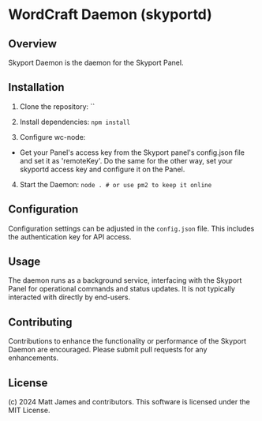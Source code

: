 # WordCraft Daemon (skyportd)

## Overview
Skyport Daemon is the daemon for the Skyport Panel.

## Installation
1. Clone the repository:
``

2. Install dependencies:
`npm install`

3. Configure wc-node:
- Get your Panel's access key from the Skyport panel's config.json file and set it as 'remoteKey'. Do the same for the other way, set your skyportd access key and configure it on the Panel.

4. Start the Daemon:
`node . # or use pm2 to keep it online`

## Configuration
Configuration settings can be adjusted in the `config.json` file. This includes the authentication key for API access.

## Usage
The daemon runs as a background service, interfacing with the Skyport Panel for operational commands and status updates. It is not typically interacted with directly by end-users.

## Contributing
Contributions to enhance the functionality or performance of the Skyport Daemon are encouraged. Please submit pull requests for any enhancements.

## License
(c) 2024 Matt James and contributors. This software is licensed under the MIT License.
